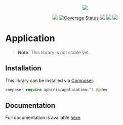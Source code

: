 <p align="center"><a href="https://www.aphiria.com" target="_blank" title="Aphiria"><img src="https://www.aphiria.com/images/aphiria-logo.svg"></a></p>

<p align="center">
<a href="https://travis-ci.com/aphiria/application"><img src="https://travis-ci.com/aphiria/application.svg?branch=master"></a>
<a href='https://coveralls.io/github/aphiria/application?branch=master'><img src='https://coveralls.io/repos/github/aphiria/application/badge.svg?branch=master' alt='Coverage Status' /></a>
<a href="https://packagist.org/packages/aphiria/application"><img src="https://poser.pugx.org/aphiria/application/v/stable.svg"></a>
<a href="https://packagist.org/packages/aphiria/application"><img src="https://poser.pugx.org/aphiria/application/v/unstable.svg"></a>
<a href="https://packagist.org/packages/aphiria/application"><img src="https://poser.pugx.org/aphiria/application/license.svg"></a>
</p>

# Application

> **Note:** This library is not stable yet.

## Installation

This library can be installed via [Composer](https://getcomposer.org/download/):

```php
composer require aphiria/application:^1.0@dev
```

## Documentation

Full documentation is available <a href="https://www.aphiria.com/docs/master/application-builders.html" target="_blank">here</a>.
